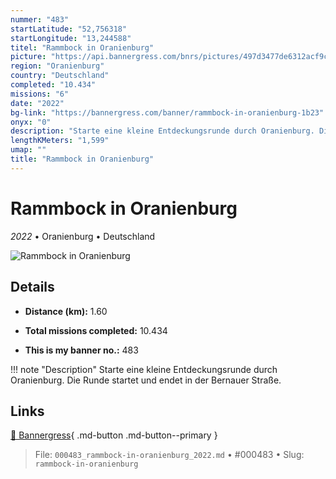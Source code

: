 ```yaml
---
nummer: "483"
startLatitude: "52,756318"
startLongitude: "13,244588"
titel: "Rammbock in Oranienburg"
picture: "https://api.bannergress.com/bnrs/pictures/497d3477de6312acf9cc142d6fe09ff6"
region: "Oranienburg"
country: "Deutschland"
completed: "10.434"
missions: "6"
date: "2022"
bg-link: "https://bannergress.com/banner/rammbock-in-oranienburg-1b23"
onyx: "0"
description: "Starte eine kleine Entdeckungsrunde durch Oranienburg. Die Runde startet und endet in der Bernauer Straße."
lengthKMeters: "1,599"
umap: ""
title: "Rammbock in Oranienburg"
---
```

# Rammbock in Oranienburg

*2022* • Oranienburg • Deutschland

![Rammbock in Oranienburg](https://api.bannergress.com/bnrs/pictures/497d3477de6312acf9cc142d6fe09ff6)

## Details
- **Distance (km):** 1.60

- **Total missions completed:** 10.434
- **This is my banner no.:** 483


!!! note "Description"
    Starte eine kleine Entdeckungsrunde durch Oranienburg. Die Runde startet und endet in der Bernauer Straße.



## Links
[🔗 Bannergress](https://bannergress.com/banner/rammbock-in-oranienburg-1b23){ .md-button .md-button--primary }



> File: `000483_rammbock-in-oranienburg_2022.md` • #000483 • Slug: `rammbock-in-oranienburg`
